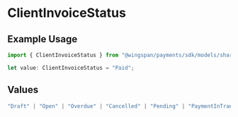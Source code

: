 # ClientInvoiceStatus

## Example Usage

```typescript
import { ClientInvoiceStatus } from "@wingspan/payments/sdk/models/shared";

let value: ClientInvoiceStatus = "Paid";
```

## Values

```typescript
"Draft" | "Open" | "Overdue" | "Cancelled" | "Pending" | "PaymentInTransit" | "Paid"
```